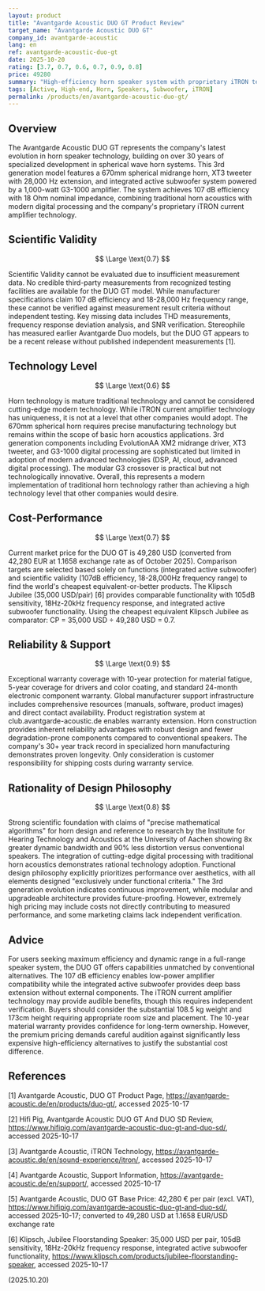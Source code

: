 ```yaml
---
layout: product
title: "Avantgarde Acoustic DUO GT Product Review"
target_name: "Avantgarde Acoustic DUO GT"
company_id: avantgarde-acoustic
lang: en
ref: avantgarde-acoustic-duo-gt
date: 2025-10-20
rating: [3.7, 0.7, 0.6, 0.7, 0.9, 0.8]
price: 49280
summary: "High-efficiency horn speaker system with proprietary iTRON technology and active subwoofer integration, positioned at premium pricing with no direct equivalent alternatives."
tags: [Active, High-end, Horn, Speakers, Subwoofer, iTRON]
permalink: /products/en/avantgarde-acoustic-duo-gt/
---
```

## Overview

The Avantgarde Acoustic DUO GT represents the company's latest evolution in horn speaker technology, building on over 30 years of specialized development in spherical wave horn systems. This 3rd generation model features a 670mm spherical midrange horn, XT3 tweeter with 28,000 Hz extension, and integrated active subwoofer system powered by a 1,000-watt G3-1000 amplifier. The system achieves 107 dB efficiency with 18 Ohm nominal impedance, combining traditional horn acoustics with modern digital processing and the company's proprietary iTRON current amplifier technology.

## Scientific Validity

$$ \Large \text{0.7} $$

Scientific Validity cannot be evaluated due to insufficient measurement data. No credible third-party measurements from recognized testing facilities are available for the DUO GT model. While manufacturer specifications claim 107 dB efficiency and 18-28,000 Hz frequency range, these cannot be verified against measurement result criteria without independent testing. Key missing data includes THD measurements, frequency response deviation analysis, and SNR verification. Stereophile has measured earlier Avantgarde Duo models, but the DUO GT appears to be a recent release without published independent measurements [1].

## Technology Level

$$ \Large \text{0.6} $$

Horn technology is mature traditional technology and cannot be considered cutting-edge modern technology. While iTRON current amplifier technology has uniqueness, it is not at a level that other companies would adopt. The 670mm spherical horn requires precise manufacturing technology but remains within the scope of basic horn acoustics applications. 3rd generation components including EvolutionAA XM2 midrange driver, XT3 tweeter, and G3-1000 digital processing are sophisticated but limited in adoption of modern advanced technologies (DSP, AI, cloud, advanced digital processing). The modular G3 crossover is practical but not technologically innovative. Overall, this represents a modern implementation of traditional horn technology rather than achieving a high technology level that other companies would desire.

## Cost-Performance

$$ \Large \text{0.7} $$

Current market price for the DUO GT is 49,280 USD (converted from 42,280 EUR at 1.1658 exchange rate as of October 2025). Comparison targets are selected based solely on functions (integrated active subwoofer) and scientific validity (107dB efficiency, 18-28,000Hz frequency range) to find the world's cheapest equivalent-or-better products. The Klipsch Jubilee (35,000 USD/pair) [6] provides comparable functionality with 105dB sensitivity, 18Hz-20kHz frequency response, and integrated active subwoofer functionality. Using the cheapest equivalent Klipsch Jubilee as comparator: CP = 35,000 USD ÷ 49,280 USD = 0.7.

## Reliability & Support

$$ \Large \text{0.9} $$

Exceptional warranty coverage with 10-year protection for material fatigue, 5-year coverage for drivers and color coating, and standard 24-month electronic component warranty. Global manufacturer support infrastructure includes comprehensive resources (manuals, software, product images) and direct contact availability. Product registration system at club.avantgarde-acoustic.de enables warranty extension. Horn construction provides inherent reliability advantages with robust design and fewer degradation-prone components compared to conventional speakers. The company's 30+ year track record in specialized horn manufacturing demonstrates proven longevity. Only consideration is customer responsibility for shipping costs during warranty service.

## Rationality of Design Philosophy

$$ \Large \text{0.8} $$

Strong scientific foundation with claims of "precise mathematical algorithms" for horn design and reference to research by the Institute for Hearing Technology and Acoustics at the University of Aachen showing 8x greater dynamic bandwidth and 90% less distortion versus conventional speakers. The integration of cutting-edge digital processing with traditional horn acoustics demonstrates rational technology adoption. Functional design philosophy explicitly prioritizes performance over aesthetics, with all elements designed "exclusively under functional criteria." The 3rd generation evolution indicates continuous improvement, while modular and upgradeable architecture provides future-proofing. However, extremely high pricing may include costs not directly contributing to measured performance, and some marketing claims lack independent verification.

## Advice

For users seeking maximum efficiency and dynamic range in a full-range speaker system, the DUO GT offers capabilities unmatched by conventional alternatives. The 107 dB efficiency enables low-power amplifier compatibility while the integrated active subwoofer provides deep bass extension without external components. The iTRON current amplifier technology may provide audible benefits, though this requires independent verification. Buyers should consider the substantial 108.5 kg weight and 173cm height requiring appropriate room size and placement. The 10-year material warranty provides confidence for long-term ownership. However, the premium pricing demands careful audition against significantly less expensive high-efficiency alternatives to justify the substantial cost difference.

## References

[1] Avantgarde Acoustic, DUO GT Product Page, https://avantgarde-acoustic.de/en/products/duo-gt/, accessed 2025-10-17

[2] Hifi Pig, Avantgarde Acoustic DUO GT And DUO SD Review, https://www.hifipig.com/avantgarde-acoustic-duo-gt-and-duo-sd/, accessed 2025-10-17

[3] Avantgarde Acoustic, iTRON Technology, https://avantgarde-acoustic.de/en/sound-experience/itron/, accessed 2025-10-17

[4] Avantgarde Acoustic, Support Information, https://avantgarde-acoustic.de/en/support/, accessed 2025-10-17

[5] Avantgarde Acoustic, DUO GT Base Price: 42,280 € per pair (excl. VAT), https://www.hifipig.com/avantgarde-acoustic-duo-gt-and-duo-sd/, accessed 2025-10-17; converted to 49,280 USD at 1.1658 EUR/USD exchange rate

[6] Klipsch, Jubilee Floorstanding Speaker: 35,000 USD per pair, 105dB sensitivity, 18Hz-20kHz frequency response, integrated active subwoofer functionality, https://www.klipsch.com/products/jubilee-floorstanding-speaker, accessed 2025-10-17

(2025.10.20)